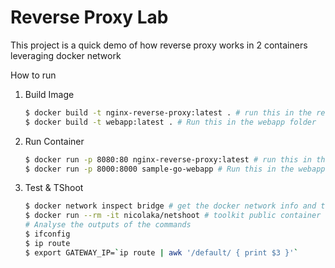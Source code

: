 # Reverse Proxy Lab

This project is a quick demo of how reverse proxy works in 2 containers leveraging docker network

How to run
1. Build Image
   ```sh
   $ docker build -t nginx-reverse-proxy:latest . # run this in the reverse proxy folder
   $ docker build -t webapp:latest . # Run this in the webapp folder
   ```
1. Run Container
   ```sh
   $ docker run -p 8080:80 nginx-reverse-proxy:latest # run this in the reverse proxy folder
   $ docker run -p 8000:8000 sample-go-webapp # Run this in the webapp folder
   ```
1. Test & TShoot
   ```sh
   $ docker network inspect bridge # get the docker network info and the gateway ip
   $ docker run --rm -it nicolaka/netshoot # toolkit public container for tshooting
   # Analyse the outputs of the commands
   $ ifconfig
   $ ip route
   $ export GATEWAY_IP=`ip route | awk '/default/ { print $3 }'`
   ```
